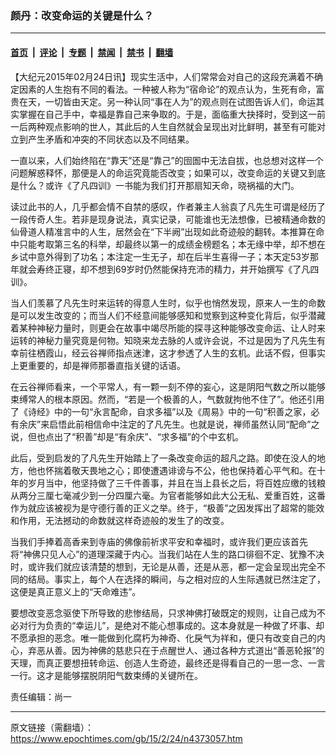 ### 颜丹：改变命运的关键是什么？

---

#### [首页](../../../..?n4373057) &nbsp;|&nbsp; [评论](../../../../../epoch-comment?n4373057) &nbsp;|&nbsp; [专题](../../../../../epoch-special?n4373057) &nbsp;|&nbsp; [禁闻](../../../../../epoch-news?n4373057) &nbsp;|&nbsp; [禁书](../../../../../books?n4373057) &nbsp;|&nbsp; [翻墙](https://github.com/gfw-breaker/nogfw/blob/master/README.md?n4373057)


<div class="post_content" id="artbody" itemprop="articleBody">
 <!-- article content begin -->
 <p>
  【大纪元2015年02月24日讯】现实生活中，人们常常会对自己的这段充满着不确定因素的人生抱有不同的看法。一种被人称为“宿命论”的观点认为，生死有命，富贵在天，一切皆由天定。另一种认同“事在人为”的观点则在试图告诉人们，命运其实掌握在自己手中，幸福是靠自己来争取的。于是，面临重大抉择时，受到这一前一后两种观点影响的世人，其此后的人生自然就会呈现出对比鲜明，甚至有可能对立到产生矛盾和冲突的不同状态以及不同结果。
 </p>
 <p>
  一直以来，人们始终陷在“靠天”还是“靠己”的囹圄中无法自拔，也总想对这样一个问题解惑释怀，那便是人的命运究竟能否改变；如果可以，改变命运的关键又到底是什么？或许《了凡四训》一书能为我们打开那扇知天命，晓祸福的大门。
 </p>
 <p>
  读过此书的人，几乎都会情不自禁的感叹，作者兼主人翁袁了凡先生可谓是经历了一段传奇人生。若非是现身说法，真实记录，可能谁也无法想像，已被精通命数的仙骨道人精准言中的人生，居然会在“下半阙”出现如此奇迹般的翻转。本推算在命中只能考取第三名的科举，却最终以第一的成绩金榜题名；本无缘中举，却不想在乡试中意外得到了功名；本注定一生无子，却在后半生喜得一子；本天定53岁那年就会寿终正寝，却不想到69岁时仍然能保持充沛的精力，并开始撰写《了凡四训》。
 </p>
 <p>
  当人们羡慕了凡先生时来运转的得意人生时，似乎也悄然发现，原来人一生的命数是可以发生改变的；而当人们不经意间能够感知和觉察到这种变化背后，似乎潜藏着某种神秘力量时，则更会在故事中竭尽所能的探寻这种能够改变命运、让人时来运转的神秘力量究竟是何物。知晓来龙去脉的人或许会说，不过是因为了凡先生有幸前往栖霞山，经云谷禅师指点迷津，这才参透了人生的玄机。此话不假，但事实上更重要的，却是禅师那番直指关键的话语。
 </p>
 <p>
  在云谷禅师看来，一个平常人，有一颗一刻不停的妄心，这是阴阳气数之所以能够束缚常人的根本原因。然而，“若是一个极善的人，气数就拘他不住了”。他还引用了《诗经》中的一句“永言配命，自求多福”以及《周易》中的一句“积善之家，必有余庆”来启悟此前相信命中注定的了凡先生。也就是说，禅师虽然认同“配命”之说，但也点出了“积善”却是“有余庆”、“求多福”的个中玄机。
 </p>
 <p>
  此后，受到启发的了凡先生开始踏上了一条改变命运的超凡之路。即使在没人的地方，他也怀揣着敬天畏地之心；即使遭遇诽谤与不公，他也保持着心平气和。在十年的岁月当中，他坚持做了三千件善事，并且在当上县长之后，将百姓应缴的钱粮从两分三厘七毫减少到一分四厘六毫。为官者能够如此大公无私、爱重百姓，这番作为就应该被视为是守德行善的正义之举。终于，“极善”之因发挥出了超常的能效和作用，无法撼动的命数就这样奇迹般的发生了的改变。
 </p>
 <p>
  当我们手捧着高香来到寺庙的佛像前祈求平安和幸福时，或许我们更应该首先将“神佛只见人心”的道理深藏于内心。当我们站在人生的路口徘徊不定、犹豫不决时，或许我们就应该清楚的想到，无论是从善，还是从恶，都一定会呈现出完全不同的结局。事实上，每个人在选择的瞬间，与之相对应的人生际遇就已然注定了，这便是真正意义上的“天命难违”。
 </p>
 <p>
  要想改变恶念驱使下所导致的悲惨结局，只求神佛打破既定的规则，让自己成为不必对行为负责的“幸运儿”，是绝对不能心想事成的。这本身就是一种做了坏事、却不愿承担的恶念。唯一能做到化腐朽为神奇、化戾气为祥和，便只有改变自己的内心，弃恶从善。因为神佛的慈悲只在于点醒世人、通过各种方式道出“善恶轮报”的天理，而真正要想扭转命运、创造人生奇迹，最终还是得看自己的一思一念、一言一行。这才是能够摆脱阴阳气数束缚的关键所在。
 </p>
 <p>
  责任编辑：尚一
 </p>
 <!-- article content end -->
 <div id="below_article_ad">
 </div>
</div>


---

原文链接（需翻墙）：https://www.epochtimes.com/gb/15/2/24/n4373057.htm